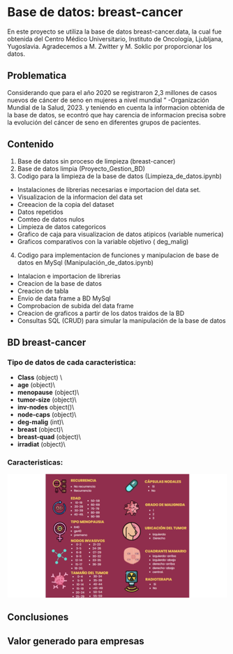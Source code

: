 
# Base de datos: breast-cancer

En este proyecto se utiliza la base de datos breast-cancer.data, la cual fue obtenida del Centro Médico Universitario, Instituto de Oncología, Ljubljana, Yugoslavia. Agradecemos a M. Zwitter y M. Soklic por proporcionar los datos. 

## Problematica 
Considerando que para el año 2020 se registraron 2,3 millones de casos nuevos de cáncer de seno en mujeres a nivel mundial ”
-Organización Mundial de la Salud, 2023.
y teniendo en cuenta la informacion obtenida de la base de datos, se econtró que hay carencia de informacion precisa sobre la evolución del cáncer de seno en diferentes grupos de pacientes. 
## Contenido 
1. Base de datos sin proceso de limpieza (breast-cancer)
2. Base de datos limpia (Proyecto_Gestion_BD)
3. Codigo para la limpieza de la base de datos (Limpieza_de_datos.ipynb) 
* Instalaciones de librerias necesarias e importacion del data set.
* Visualizacion de la informacion del data set 
* Creeacion de la copia del dataset
* Datos repetidos
* Comteo de datos nulos 
* Limpieza de datos categoricos
* Grafico de caja para visualizacion de datos atipicos (variable numerica)
* Graficos comparativos con la variable objetivo ( deg_malig)
4. Codigo para implementacion de funciones y manipulacion de base de datos en MySql (Manipulación_de_datos.ipynb)
* Intalacion e importacion de librerias
* Creacion de la base de datos 
* Creacion de tabla
* Envio de data frame a BD MySql
*  Comprobacion de subida del data frame 
* Creacion de graficos a partir de los datos traidos de la BD
* Consultas SQL (CRUD) para simular la manipulación de la base de datos

## BD breast-cancer
### Tipo de datos de cada caracteristica:
* **Class** (object) \
* **age** (object)\
* **menopause** (object)\
* **tumor-size** (object)\
* **inv-nodes** object()\
* **node-caps** (object)\
* **deg-malig** (int)\
* **breast** (object)\
* **breast-quad** (object)\
* **irradiat** (object)\
### Caracteristicas: 
![Texto alternativo](caracteristicas.png)

## Conclusiones 

## Valor generado para empresas